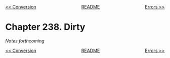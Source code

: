 <div>
<div style='float: left'><a href='ch237-conversion.md'>&lt;&lt; Conversion</a></div>
<div style='float: right'><a href='ch239-errors.md'>Errors &gt;&gt;</a></div>
<div style='float: inline-auto;text-align:center'><a href='README.md'>README</a></div>
<div style="clear: both"></div>
</div>

# Chapter 238. Dirty

*Notes forthcoming*

<div>
<div style='float: left'><a href='ch237-conversion.md'>&lt;&lt; Conversion</a></div>
<div style='float: right'><a href='ch239-errors.md'>Errors &gt;&gt;</a></div>
<div style='float: inline-auto;text-align:center'><a href='README.md'>README</a></div>
<div style="clear: both"></div>
</div>